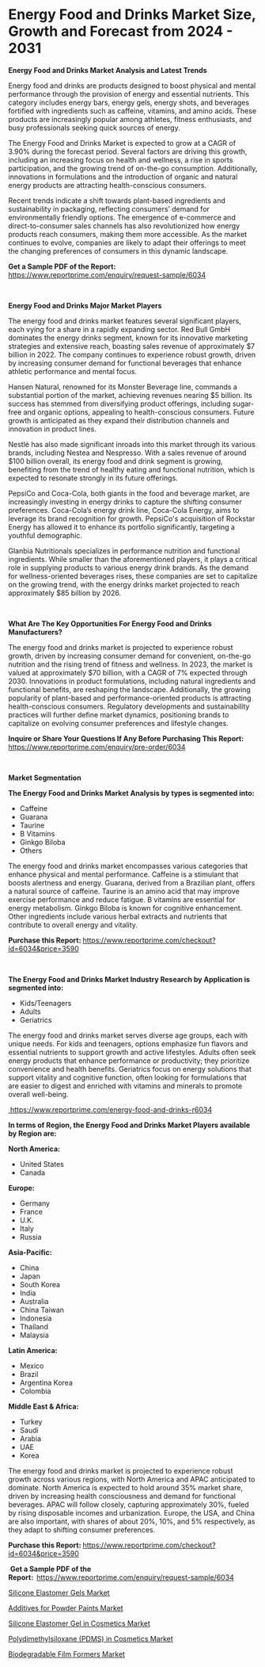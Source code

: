 <p><h1>Energy Food and Drinks Market Size, Growth and Forecast from 2024 - 2031</h1></p><p><strong>Energy Food and Drinks Market Analysis and Latest Trends</strong></p>
<p><p>Energy food and drinks are products designed to boost physical and mental performance through the provision of energy and essential nutrients. This category includes energy bars, energy gels, energy shots, and beverages fortified with ingredients such as caffeine, vitamins, and amino acids. These products are increasingly popular among athletes, fitness enthusiasts, and busy professionals seeking quick sources of energy.</p><p>The Energy Food and Drinks Market is expected to grow at a CAGR of 3.90% during the forecast period. Several factors are driving this growth, including an increasing focus on health and wellness, a rise in sports participation, and the growing trend of on-the-go consumption. Additionally, innovations in formulations and the introduction of organic and natural energy products are attracting health-conscious consumers. </p><p>Recent trends indicate a shift towards plant-based ingredients and sustainability in packaging, reflecting consumers’ demand for environmentally friendly options. The emergence of e-commerce and direct-to-consumer sales channels has also revolutionized how energy products reach consumers, making them more accessible. As the market continues to evolve, companies are likely to adapt their offerings to meet the changing preferences of consumers in this dynamic landscape.</p></p>
<p><strong>Get a Sample PDF of the Report:&nbsp;</strong> <a href="https://www.reportprime.com/enquiry/request-sample/6034?utm_campaign=1572&utm_medium=2&utm_source=Github&utm_content=ia&utm_term=18102024&utm_id=energy-food-and-drinks">https://www.reportprime.com/enquiry/request-sample/6034</a></p>
<p>&nbsp;</p>
<p><strong>Energy Food and Drinks Major Market Players</strong></p>
<p><p>The energy food and drinks market features several significant players, each vying for a share in a rapidly expanding sector. Red Bull GmbH dominates the energy drinks segment, known for its innovative marketing strategies and extensive reach, boasting sales revenue of approximately $7 billion in 2022. The company continues to experience robust growth, driven by increasing consumer demand for functional beverages that enhance athletic performance and mental focus.</p><p>Hansen Natural, renowned for its Monster Beverage line, commands a substantial portion of the market, achieving revenues nearing $5 billion. Its success has stemmed from diversifying product offerings, including sugar-free and organic options, appealing to health-conscious consumers. Future growth is anticipated as they expand their distribution channels and innovation in product lines.</p><p>Nestlé has also made significant inroads into this market through its various brands, including Nestea and Nespresso. With a sales revenue of around $100 billion overall, its energy food and drink segment is growing, benefiting from the trend of healthy eating and functional nutrition, which is expected to resonate strongly in its future offerings.</p><p>PepsiCo and Coca-Cola, both giants in the food and beverage market, are increasingly investing in energy drinks to capture the shifting consumer preferences. Coca-Cola’s energy drink line, Coca-Cola Energy, aims to leverage its brand recognition for growth. PepsiCo's acquisition of Rockstar Energy has allowed it to enhance its portfolio significantly, targeting a youthful demographic.</p><p>Glanbia Nutritionals specializes in performance nutrition and functional ingredients. While smaller than the aforementioned players, it plays a critical role in supplying products to various energy drink brands. As the demand for wellness-oriented beverages rises, these companies are set to capitalize on the growing trend, with the energy drinks market projected to reach approximately $85 billion by 2026.</p></p>
<p>&nbsp;</p>
<p><strong>What Are The Key Opportunities For Energy Food and Drinks Manufacturers?</strong></p>
<p><p>The energy food and drinks market is projected to experience robust growth, driven by increasing consumer demand for convenient, on-the-go nutrition and the rising trend of fitness and wellness. In 2023, the market is valued at approximately $70 billion, with a CAGR of 7% expected through 2030. Innovations in product formulations, including natural ingredients and functional benefits, are reshaping the landscape. Additionally, the growing popularity of plant-based and performance-oriented products is attracting health-conscious consumers. Regulatory developments and sustainability practices will further define market dynamics, positioning brands to capitalize on evolving consumer preferences and lifestyle changes.</p></p>
<p><strong>Inquire or Share Your Questions If Any Before Purchasing This Report:</strong> <a href="https://www.reportprime.com/enquiry/pre-order/6034?utm_campaign=1572&utm_medium=2&utm_source=Github&utm_content=ia&utm_term=18102024&utm_id=energy-food-and-drinks">https://www.reportprime.com/enquiry/pre-order/6034</a></p>
<p>&nbsp;</p>
<p><strong>Market Segmentation</strong></p>
<p><strong>The Energy Food and Drinks Market Analysis by types is segmented into:</strong></p>
<p><ul><li>Caffeine</li><li>Guarana</li><li>Taurine</li><li>B Vitamins</li><li>Ginkgo Biloba</li><li>Others</li></ul></p>
<p><p>The energy food and drinks market encompasses various categories that enhance physical and mental performance. Caffeine is a stimulant that boosts alertness and energy. Guarana, derived from a Brazilian plant, offers a natural source of caffeine. Taurine is an amino acid that may improve exercise performance and reduce fatigue. B vitamins are essential for energy metabolism. Ginkgo Biloba is known for cognitive enhancement. Other ingredients include various herbal extracts and nutrients that contribute to overall energy and vitality.</p></p>
<p><strong>Purchase this Report:&nbsp;</strong><a href="https://www.reportprime.com/checkout?id=6034&price=3590&utm_campaign=1572&utm_medium=2&utm_source=Github&utm_content=ia&utm_term=18102024&utm_id=energy-food-and-drinks">https://www.reportprime.com/checkout?id=6034&price=3590</a></p>
<p>&nbsp;</p>
<p><strong>The Energy Food and Drinks Market Industry Research by Application is segmented into:</strong></p>
<p><ul><li>Kids/Teenagers</li><li>Adults</li><li>Geriatrics</li></ul></p>
<p><p>The energy food and drinks market serves diverse age groups, each with unique needs. For kids and teenagers, options emphasize fun flavors and essential nutrients to support growth and active lifestyles. Adults often seek energy products that enhance performance or productivity; they prioritize convenience and health benefits. Geriatrics focus on energy solutions that support vitality and cognitive function, often looking for formulations that are easier to digest and enriched with vitamins and minerals to promote overall well-being.</p></p>
<p><a href="https://www.reportprime.com/energy-food-and-drinks-r6034?utm_campaign=1572&utm_medium=2&utm_source=Github&utm_content=ia&utm_term=18102024&utm_id=energy-food-and-drinks">&nbsp;https://www.reportprime.com/energy-food-and-drinks-r6034</a></p>
<p><strong>In terms of Region, the Energy Food and Drinks Market Players available by Region are:</strong></p>
<p>
    <p> <strong> North America: </strong>
        <ul>
            <li>United States</li>
            <li>Canada</li>
        </ul>
        </p> 
    <p> <strong> Europe: </strong>
        <ul>
            <li>Germany</li>
            <li>France</li>
            <li>U.K.</li>
            <li>Italy</li>
            <li>Russia</li>
        </ul>
        </p> 
    <p> <strong> Asia-Pacific: </strong>
        <ul>
            <li>China</li>
            <li>Japan</li>
            <li>South Korea</li>
            <li>India</li>
            <li>Australia</li>
            <li>China Taiwan</li>
            <li>Indonesia</li>
            <li>Thailand</li>
            <li>Malaysia</li>
        </ul>
        </p> 
    <p> <strong> Latin America: </strong>
        <ul>
            <li>Mexico</li>
            <li>Brazil</li>
            <li>Argentina Korea</li>
            <li>Colombia</li>
        </ul>
        </p> 
    <p> <strong> Middle East & Africa: </strong>
        <ul>
            <li>Turkey</li>
            <li>Saudi</li>
            <li>Arabia</li>
            <li>UAE</li>
            <li>Korea</li>
        </ul>
    </p>
    </p>
<p><p>The energy food and drinks market is projected to experience robust growth across various regions, with North America and APAC anticipated to dominate. North America is expected to hold around 35% market share, driven by increasing health consciousness and demand for functional beverages. APAC will follow closely, capturing approximately 30%, fueled by rising disposable incomes and urbanization. Europe, the USA, and China are also important, with shares of about 20%, 10%, and 5% respectively, as they adapt to shifting consumer preferences.</p></p>
<p><strong>Purchase this Report: </strong><a href="https://www.reportprime.com/checkout?id=6034&price=3590&utm_campaign=1572&utm_medium=2&utm_source=Github&utm_content=ia&utm_term=18102024&utm_id=energy-food-and-drinks">https://www.reportprime.com/checkout?id=6034&price=3590</a></p>
<p>&nbsp;<strong>Get a Sample PDF of the Report:&nbsp;&nbsp;</strong><a href="https://www.reportprime.com/enquiry/request-sample/6034?utm_campaign=1572&utm_medium=2&utm_source=Github&utm_content=ia&utm_term=18102024&utm_id=energy-food-and-drinks">https://www.reportprime.com/enquiry/request-sample/6034</a></p>
<p><strong></strong></p>
<p><p><a href="https://www.linkedin.com/pulse/opportunities-challenges-silicone-elastomer-gels-market-strategic-da4bc?utm_campaign=1572&utm_medium=2&utm_source=Github&utm_content=ia&utm_term=18102024&utm_id=energy-food-and-drinks">Silicone Elastomer Gels Market</a></p><p><a href="https://www.linkedin.com/pulse/global-additives-powder-paints-market-size-trends-analysis-23avc?utm_campaign=1572&utm_medium=2&utm_source=Github&utm_content=ia&utm_term=18102024&utm_id=energy-food-and-drinks">Additives for Powder Paints Market</a></p><p><a href="https://www.linkedin.com/pulse/silicone-elastomer-gel-cosmetics-market-global-share-ranking-e68yc?utm_campaign=1572&utm_medium=2&utm_source=Github&utm_content=ia&utm_term=18102024&utm_id=energy-food-and-drinks">Silicone Elastomer Gel in Cosmetics Market</a></p><p><a href="https://www.linkedin.com/pulse/global-polydimethylsiloxane-pdms-cosmetics-market-pulse-wbl4c?utm_campaign=1572&utm_medium=2&utm_source=Github&utm_content=ia&utm_term=18102024&utm_id=energy-food-and-drinks">Polydimethylsiloxane (PDMS) in Cosmetics Market</a></p><p><a href="https://www.linkedin.com/pulse/biodegradable-film-formers-market-trends-insights-type-application-s9gcc?utm_campaign=1572&utm_medium=2&utm_source=Github&utm_content=ia&utm_term=18102024&utm_id=energy-food-and-drinks">Biodegradable Film Formers Market</a></p></p>